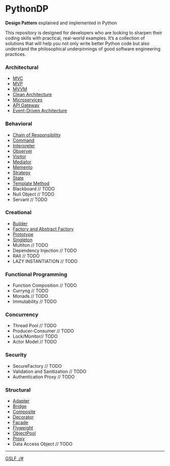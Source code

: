 # PythonDP
**Design Pattern** explained and implemented in Python

This repository is designed for developers who are looking to sharpen their coding skills with practical, real-world examples. It’s a collection of solutions that will help you not only write better Python code but also understand the philosophical underpinnings of good software engineering practices.

### Architectural
- [MVC](/Architectural/MVC/README.md)
- [MVP](/Architectural/MVP/README.md)
- [MVVM](Architectural/MVVM/README.md)
- [Clean Architecture](Architectural/CleanArchitecture/README.md)
- [Microservices](Architectural/Microservices/README.md)
- [API Gateway](Architectural/APIGateway/README.md)
- [Event-Driven Architecture](Architectural/EventDriven/README.md)



### Behavioral
- [Chain of Responsibility](/Behavioral/ChainResponsibility/README.md)
- [Command](/Behavioral/Command/README.md)
- [Interpreter](/Behavioral/Interpreter/README.md)
- [Observer](/Behavioral/Observer/README.md)
- [Visitor](/Behavioral/Visitor/README.md)
- [Mediator](/Behavioral/Mediator/README.md)
- [Memento](/Behavioral/Memento/README.md)
- [Strategy](/Behavioral/Strategy/README.md)
- [State](/Behavioral/State/README.md)
- [Template Method](/Behavioral/Template/README.md)
- Blackboard // TODO
- Null Object // TODO
- Servant // TODO



### Creational
- [Builder](/Creational/Builder/README.md)
- [Factory and Abstract Factory](/Creational/Factory/README.md)
- [Prototype](/Creational/Prototype/README.md)
- [Singleton](/Creational/Singleton/README.md)
- Multiton // TODO
- Dependency Injection // TODO
- RAII // TODO
- LAZY INSTANTIATION // TODO

### Functional Programming
- Function Composition // TODO 
- Curryng // TODO
- Monads // TODO
- Immutability // TODO

### Concurrency
- Thread Pool // TODO 
- Producer-Consumer // TODO
- Lock/Monitor// TODO
- Actor Model // TODO 

### Security
- SecureFactory // TODO
- Validation and Sanitization // TODO
- Authentication Proxy // TODO

### Structural
- [Adapter](/Structural/Adapter/README.md)
- [Bridge](/Structural/Bridge/README.md)
- [Composite](/Structural/Composite/README.md)
- [Decorator](/Structural/Decorator/README.md)
- [Facade](/Structural/Facade/README.md)
- [Flyweight](/Structural/Flyweight/README.md)
- [ObjectPool](/Structural/ObjectPool/README.md)
- [Proxy](/Structural/Proxy/README.md)
- Data Access Object // TODO

---

[GSLF :/#](https://gslf.it)


